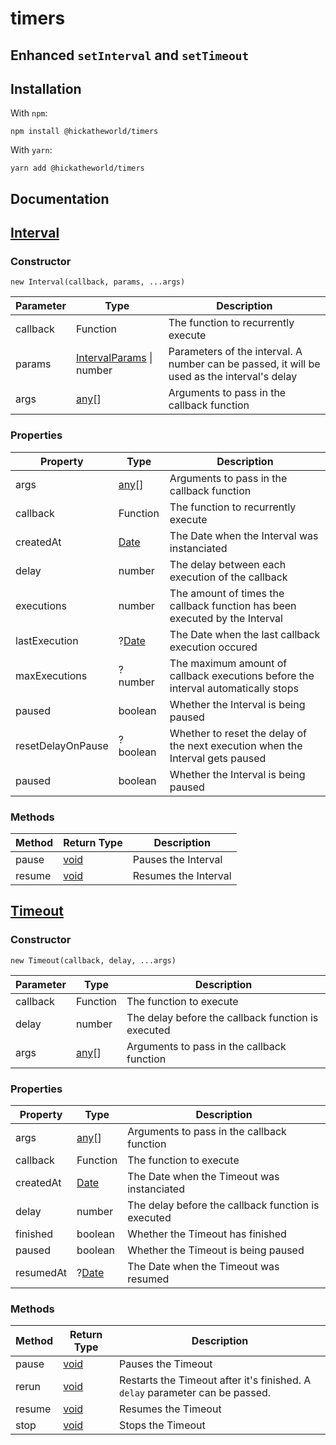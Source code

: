 # timers
## Enhanced `setInterval` and `setTimeout`

## Installation
With `npm`:
```
npm install @hickatheworld/timers
```
With `yarn`:
```
yarn add @hickatheworld/timers
```

## Documentation

## [Interval](https://github.com/hickatheworld/timers/blob/master/src/lib/Interval.ts)
### Constructor
```
new Interval(callback, params, ...args)
```
| Parameter  | Type | Description |
| ---------- | ---- | ----------- |
| callback | Function  | The function to recurrently execute |	
| params  | [IntervalParams](https://github.com/hickatheworld/timers/blob/master/src/lib/IntervalParams.ts) \| number  | Parameters of the interval. A number can be passed, it will be used as the interval's delay |
| args  | [any](https://www.typescriptlang.org/docs/handbook/2/everyday-types.html#any)[]  | Arguments to pass in the callback function |

### Properties
| Property | Type | Description |
| -------- | ---- | ----------- |
| args | [any](https://www.typescriptlang.org/docs/handbook/2/everyday-types.html#any)[] | Arguments to pass in the callback function |
| callback | Function | The function to recurrently execute |
| createdAt | [Date](https://developer.mozilla.org/en-US/docs/Web/JavaScript/Reference/Global_Objects/Date) | The Date when the Interval was instanciated |
| delay | number | The delay between each execution of the callback |
| executions | number | The amount of times the callback function has been executed by the Interval |
| lastExecution | ?[Date](https://developer.mozilla.org/en-US/docs/Web/JavaScript/Reference/Global_Objects/Date) | The Date when the last callback execution occured |
| maxExecutions | ?number | The maximum amount of callback executions before the interval automatically stops |
| paused | boolean | Whether the Interval is being paused |
| resetDelayOnPause | ?boolean | Whether to reset the delay of the next execution when the Interval gets paused |	
| paused | boolean | Whether the Interval is being paused |

### Methods
| Method | Return Type | Description |
| ------ | ----------- | ----------- |
| pause | [void](https://www.typescriptlang.org/docs/handbook/2/functions.html?#void) | Pauses the Interval |
| resume | [void](https://www.typescriptlang.org/docs/handbook/2/functions.html?#void) | Resumes the Interval |

## [Timeout](https://github.com/hickatheworld/timers/blob/master/src/lib/Timeout.ts)
### Constructor
```
new Timeout(callback, delay, ...args)
```
| Parameter  | Type | Description |
| ---------- | ---- | ----------- |
| callback | Function | The function to execute |
| delay  | number | The delay before the callback function is executed |
| args  | [any](https://www.typescriptlang.org/docs/handbook/2/everyday-types.html#any)[] | Arguments to pass in the callback function |

### Properties
| Property | Type | Description |
| -------- | ---- | ----------- |
| args | [any](https://www.typescriptlang.org/docs/handbook/2/everyday-types.html#any)[] | Arguments to pass in the callback function |
| callback | Function | The function to execute |
| createdAt | [Date](https://developer.mozilla.org/en-US/docs/Web/JavaScript/Reference/Global_Objects/Date) | The Date when the Timeout was instanciated |
| delay | number | The delay before the callback function is executed |
| finished | boolean | Whether the Timeout has finished |
| paused | boolean | Whether the Timeout is being paused |
| resumedAt | ?[Date](https://developer.mozilla.org/en-US/docs/Web/JavaScript/Reference/Global_Objects/Date) | The Date when the Timeout was resumed |

### Methods
| Method | Return Type | Description |
| ------ | ----------- | ----------- |
| pause | [void](https://www.typescriptlang.org/docs/handbook/2/functions.html?#void) | Pauses the Timeout |
| rerun | [void](https://www.typescriptlang.org/docs/handbook/2/functions.html?#void) | Restarts the Timeout after it's finished. A `delay` parameter can be passed. |
| resume | [void](https://www.typescriptlang.org/docs/handbook/2/functions.html?#void) | Resumes the Timeout |
| stop | [void](https://www.typescriptlang.org/docs/handbook/2/functions.html?#void) | Stops the Timeout |